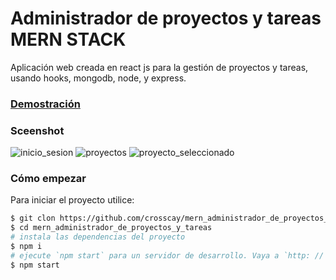# Administrador de proyectos y tareas MERN STACK
Aplicación web creada en react js para la gestión de proyectos y tareas, usando hooks, mongodb, node, y express.

### [Demostración](https://mern-administrador-de-proyectos-y-tareas.netlify.app/)

### Sceenshot
![inicio_sesion](https://user-images.githubusercontent.com/15184739/106368876-215de300-631b-11eb-812e-0c1982b03b49.PNG)
![proyectos](https://user-images.githubusercontent.com/15184739/106368883-2d49a500-631b-11eb-869e-1837b108586e.PNG)
![proyecto_seleccionado](https://user-images.githubusercontent.com/15184739/106368899-46525600-631b-11eb-9fe7-836bab286583.PNG)

### Cómo empezar

Para iniciar el proyecto utilice:

```bash
$ git clon https://github.com/crosscay/mern_administrador_de_proyectos_y_tareas.git
$ cd mern_administrador_de_proyectos_y_tareas
# instala las dependencias del proyecto
$ npm i
# ejecute `npm start` para un servidor de desarrollo. Vaya a `http: // localhost: 3000 /`. La aplicación se volverá a cargar automáticamente si cambia alguno de los archivos de origen.
$ npm start
```